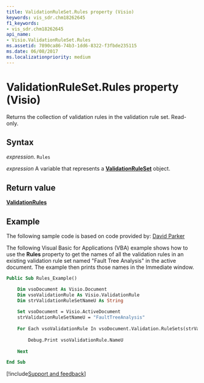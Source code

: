 ```yaml
---
title: ValidationRuleSet.Rules property (Visio)
keywords: vis_sdr.chm18262645
f1_keywords:
- vis_sdr.chm18262645
api_name:
- Visio.ValidationRuleSet.Rules
ms.assetid: 7890ca86-74b3-1dd6-8322-f3fbde235115
ms.date: 06/08/2017
ms.localizationpriority: medium
---
```



# ValidationRuleSet.Rules property (Visio)

Returns the collection of validation rules in the validation rule set. Read-only.


## Syntax

_expression_. `Rules`

_expression_ A variable that represents a **[ValidationRuleSet](Visio.ValidationRuleSet.md)** object.


## Return value

 **[ValidationRules](Visio.ValidationRules.md)**


## Example

The following sample code is based on code provided by: [David Parker](https://www.bvisual.net)

The following Visual Basic for Applications (VBA) example shows how to use the **Rules** property to get the names of all the validation rules in an existing validation rule set named "Fault Tree Analysis" in the active document. The example then prints those names in the Immediate window.




```vb
Public Sub Rules_Example()

    Dim vsoDocument As Visio.Document
    Dim vsoValidationRule As Visio.ValidationRule
    Dim strValidationRuleSetNameU As String
    
    Set vsoDocument = Visio.ActiveDocument
    strValidationRuleSetNameU = "FaultTreeAnalysis"
    
    For Each vsoValidationRule In vsoDocument.Validation.RuleSets(strValidationRuleSetNameU).Rules
       
        Debug.Print vsoValidationRule.NameU
       
    Next

End Sub
```

[!include[Support and feedback](~/includes/feedback-boilerplate.md)]